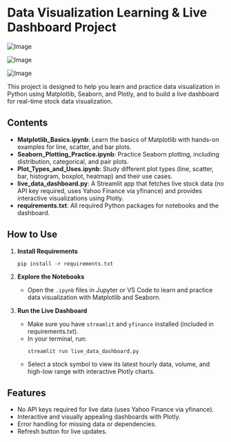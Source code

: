 # Data Visualization Learning & Live Dashboard Project

![Image](https://github.com/user-attachments/assets/b7245bce-a7fe-4403-bd9e-cef46a2c1b4a)

![Image](https://github.com/user-attachments/assets/7e74aa22-410c-45df-91d1-b56026e90cf0)

![Image](https://github.com/user-attachments/assets/3d7452c7-dd3d-41e2-adcc-0a40b96201a5)

This project is designed to help you learn and practice data visualization in Python using Matplotlib, Seaborn, and Plotly, and to build a live dashboard for real-time stock data visualization.

## Contents

- **Matplotlib_Basics.ipynb**: Learn the basics of Matplotlib with hands-on examples for line, scatter, and bar plots.
- **Seaborn_Plotting_Practice.ipynb**: Practice Seaborn plotting, including distribution, categorical, and pair plots.
- **Plot_Types_and_Uses.ipynb**: Study different plot types (line, scatter, bar, histogram, boxplot, heatmap) and their use cases.
- **live_data_dashboard.py**: A Streamlit app that fetches live stock data (no API key required, uses Yahoo Finance via yfinance) and provides interactive visualizations using Plotly.
- **requirements.txt**: All required Python packages for notebooks and the dashboard.

## How to Use

1. **Install Requirements**
   ```
   pip install -r requirements.txt
   ```

2. **Explore the Notebooks**
   - Open the `.ipynb` files in Jupyter or VS Code to learn and practice data visualization with Matplotlib and Seaborn.

3. **Run the Live Dashboard**
   - Make sure you have `streamlit` and `yfinance` installed (included in requirements.txt).
   - In your terminal, run:
     ```
     streamlit run live_data_dashboard.py
     ```
   - Select a stock symbol to view its latest hourly data, volume, and high-low range with interactive Plotly charts.

## Features
- No API keys required for live data (uses Yahoo Finance via yfinance).
- Interactive and visually appealing dashboards with Plotly.
- Error handling for missing data or dependencies.
- Refresh button for live updates.


